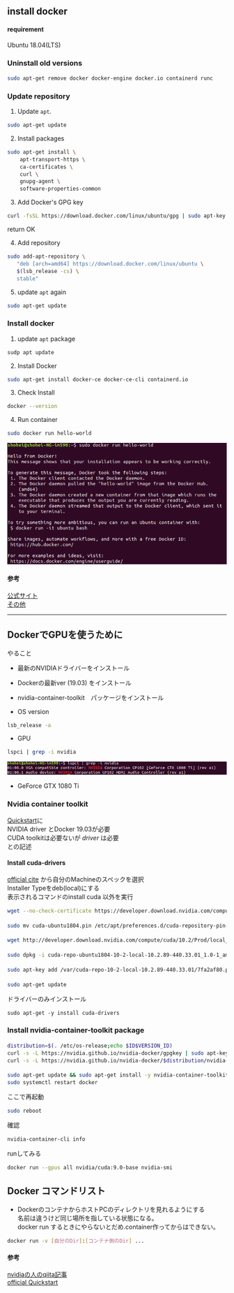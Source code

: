 ## install docker
#### requirement
Ubuntu 18.04(LTS)


### Uninstall old versions
```bash
sudo apt-get remove docker docker-engine docker.io containerd runc
```

### Update repository
1. Update `apt`.  
```bash
sudo apt-get update
```

2. Install packages
```bash
sudo apt-get install \
    apt-transport-https \
    ca-certificates \
    curl \
    gnupg-agent \
    software-properties-common
```

3. Add Docker's GPG key  
```bash
curl -fsSL https://download.docker.com/linux/ubuntu/gpg | sudo apt-key add -
```
return OK

4. Add repository
```bash
sudo add-apt-repository \
   "deb [arch=amd64] https://download.docker.com/linux/ubuntu \
   $(lsb_release -cs) \
   stable"
```
5. update `apt` again  
```bash
sudo apt-get update
```

### Install docker
1. update `apt` package
```bash
sudp apt update
```
2. Install Docker
```bash
sudo apt-get install docker-ce docker-ce-cli containerd.io
```

3. Check Install
```bash
docker --version
```

4. Run container
```bash
sudo docker run hello-world
```
![fig1](run_hello_world.png)

#### 参考
[公式サイト](https://docs.docker.com/install/linux/docker-ce/ubuntu/#install-using-the-repository)   
[その他](https://qiita.com/iganari/items/fe4889943f22fd63692a)

---
## DockerでGPUを使うために
やること
* 最新のNVIDIAドライバーをインストール
* Dockerの最新ver (19.03) をインストール
* nvidia-container-toolkit　パッケージをインストール


* OS version  
```bash
lsb_release -a
```
* GPU  
```bash
lspci | grep -i nvidia
```
![fig2](gpu_check.png)

- GeForce GTX 1080 Ti

### Nvidia container toolkit
[Quickstart](https://github.com/NVIDIA/nvidia-docker/tree/master#quickstart)に  
NVIDIA driver とDocker 19.03が必要  
CUDA toolkitは必要ないが *driver* は必要  
との記述

#### Install cuda-drivers
[official cite](https://developer.nvidia.com/cuda-downloads?target_os=Linux&target_arch=x86_64&target_distro=Ubuntu&target_version=1804&target_type=deblocal)
から自分のMachineのスペックを選択  
Installer Typeをdeb(local)にする  
表示されるコマンドのinstall cuda 以外を実行
```bash
wget --no-check-certificate https://developer.download.nvidia.com/compute/cuda/repos/ubuntu1804/x86_64/cuda-ubuntu1804.pin

sudo mv cuda-ubuntu1804.pin /etc/apt/preferences.d/cuda-repository-pin-600  

wget http://developer.download.nvidia.com/compute/cuda/10.2/Prod/local_installers/cuda-repo-ubuntu1804-10-2-local-10.2.89-440.33.01_1.0-1_amd64.deb  

sudo dpkg -i cuda-repo-ubuntu1804-10-2-local-10.2.89-440.33.01_1.0-1_amd64.deb  

sudo apt-key add /var/cuda-repo-10-2-local-10.2.89-440.33.01/7fa2af80.pub  

sudo apt-get update
```
ドライバーのみインストール
```
sudo apt-get -y install cuda-drivers
```

### Install nvidia-container-toolkit package
```bash
distribution=$(. /etc/os-release;echo $ID$VERSION_ID)
curl -s -L https://nvidia.github.io/nvidia-docker/gpgkey | sudo apt-key add -
curl -s -L https://nvidia.github.io/nvidia-docker/$distribution/nvidia-docker.list | sudo tee /etc/apt/sources.list.d/nvidia-docker.list

sudo apt-get update && sudo apt-get install -y nvidia-container-toolkit
sudo systemctl restart docker
```
ここで再起動
```bash
sudo reboot
```
確認
```bash
nvidia-container-cli info
```
runしてみる
```bash
docker run --gpus all nvidia/cuda:9.0-base nvidia-smi
```


## Docker コマンドリスト

* DockerのコンテナからホストPCのディレクトリを見れるようにする  
名前は違うけど同じ場所を指している状態になる。  
docker run するときにやらないとだめ.container作ってからはできない。  

```bash
docker run -v [自分のDir]:[コンテナ側のDir] ...
```

#### 参考
[nvidiaの人のqiita記事](https://qiita.com/ksasaki/items/b20a785e1a0f610efa08)  
[official Quickstart](https://github.com/NVIDIA/nvidia-docker/tree/master#quickstart)
